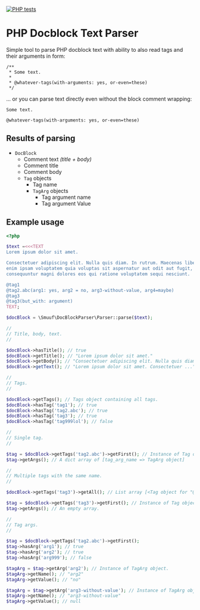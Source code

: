 [![PHP tests](https://github.com/smuuf/php-docblock-parser/actions/workflows/php.yml/badge.svg)](https://github.com/smuuf/php-docblock-parser/actions/workflows/php.yml)

# PHP Docblock Text Parser

Simple tool to parse PHP docblock text with ability to also read tags and their arguments in form:

```
/**
 * Some text.
 *
 * @whatever-tags(with-arguments: yes, or-even=these)
 */
```

... or you can parse text directly even without the block comment wrapping:

```
Some text.

@whatever-tags(with-arguments: yes, or-even=these)
```

## Results of parsing

- `DocBlock`
  - Comment text _(title + body)_
  - Comment title
  - Comment body
  - `Tag` objects
    - Tag name
    - `TagArg` objects
      - Tag argument name
      - Tag argument Value
## Example usage

``````php
<?php

$text =<<<TEXT
Lorem ipsum dolor sit amet.

Consectetuer adipiscing elit. Nulla quis diam. In rutrum. Maecenas libero. Nemo
enim ipsam voluptatem quia voluptas sit aspernatur aut odit aut fugit, sed quia
consequuntur magni dolores eos qui ratione voluptatem sequi nesciunt.

@tag1
@tag2.abc(arg1: yes, arg2 = no, arg3-without-value, arg4=maybe)
@tag3
@tag3(but_with: argument)
TEXT;

$docBlock = \Smuuf\DocBlockParser\Parser::parse($text);

//
// Title, body, text.
//

$docBlock->hasTitle(); // true
$docBlock->getTitle(); // "Lorem ipsum dolor sit amet."
$docBlock->getBody(); // "Consectetuer adipiscing elit. Nulla quis diam ..."
$docBlock->getText(); // "Lorem ipsum dolor sit amet. Consectetuer ..."

//
// Tags.
//

$docBlock->getTags(); // Tags object containing all tags.
$docBlock->hasTag('tag1'); // true
$docBlock->hasTag('tag2.abc'); // true
$docBlock->hasTag('tag3'); // true
$docBlock->hasTag('tag999lol'); // false

//
// Single tag.
//

$tag = $docBlock->getTags('tag2.abc')->getFirst(); // Instance of Tag object.
$tag->getArgs(); // A dict array of [tag_arg_name => TagArg object]

//
// Multiple tags with the same name.
//

$docBlock->getTags('tag3')->getAll(); // List array [<Tag object for "@tag3">, <Tag object for "@tag3(but_with: argument)">]

$tag = $docBlock->getTags('tag3')->getFirst(); // Instance of Tag object for the tag "@tag3".
$tag->getArgs(); // An empty array.

//
// Tag args.
//

$tag = $docBlock->getTags('tag2.abc')->getFirst();
$tag->hasArg('arg1'); // true
$tag->hasArg('arg2'); // true
$tag->hasArg('arg999'); // false

$tagArg = $tag->getArg('arg2'); // Instance of TagArg object.
$tagArg->getName(); // "arg2"
$tagArg->getValue(); // "no"

$tagArg = $tag->getArg('arg3-without-value'); // Instance of TagArg object.
$tagArg->getName(); // "arg3-without-value"
$tagArg->getValue(); // null
``````
